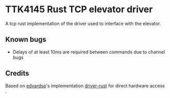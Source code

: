 # TTK4145 Rust TCP elevator driver
A tcp rust implementation of the driver used to interface with the elevator.

## Known bugs
* Delays of at least 10ms are required between commands due to channel bugs

## Credits
Based on [edvardsp](https://github.com/edvardsp)'s implementation [driver-rust](https://github.com/edvardsp/driver-rust) for direct hardware access .